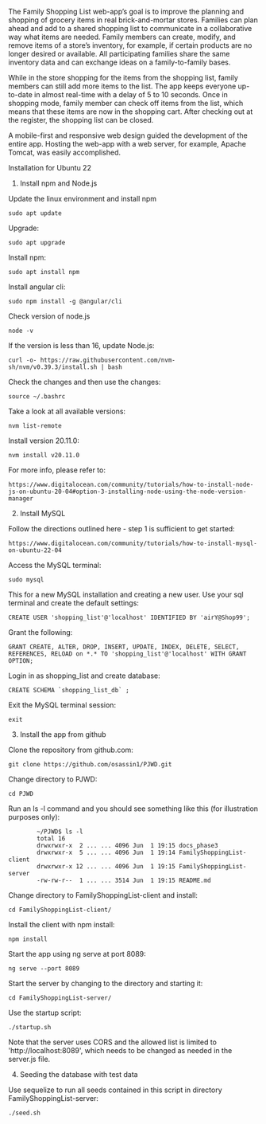 The Family Shopping List web-app’s goal is to improve the planning and shopping of grocery items in real brick-and-mortar stores. Families can plan ahead and add to a shared shopping list to communicate in a collaborative way what items are needed. Family members can create, modify, and remove items of a store’s inventory, for example, if certain products are no longer desired or available. All participating families share the same inventory data and can exchange ideas on a family-to-family bases.

While in the store shopping for the items from the shopping list, family members can still add more items to the list. The app keeps everyone up-to-date in almost real-time with a delay of 5 to 10 seconds. Once in shopping mode, family member can check off items from the list, which means that these items are now in the shopping cart. After checking out at the register, the shopping list can be closed.

A mobile-first and responsive web design guided the development of the entire app. Hosting the web-app with a web server, for example, Apache Tomcat, was easily accomplished.

Installation for Ubuntu 22

1. Install npm and Node.js

Update the linux environment and install npm

    sudo apt update

Upgrade: 

    sudo apt upgrade

Install npm:

    sudo apt install npm

Install angular cli:

    sudo npm install -g @angular/cli

Check version of node.js

    node -v

If the version is less than 16, update Node.js:
  
    curl -o- https://raw.githubusercontent.com/nvm-sh/nvm/v0.39.3/install.sh | bash

Check the changes and then use the changes:

    source ~/.bashrc

Take a look at all available versions:

    nvm list-remote

Install version 20.11.0:

    nvm install v20.11.0

For more info, please refer to:

    https://www.digitalocean.com/community/tutorials/how-to-install-node-js-on-ubuntu-20-04#option-3-installing-node-using-the-node-version-manager

2. Install MySQL

Follow the directions outlined here - step 1 is sufficient to get started:

    https://www.digitalocean.com/community/tutorials/how-to-install-mysql-on-ubuntu-22-04

Access the MySQL terminal:

    sudo mysql

This for a new MySQL installation and creating a new user. Use your sql terminal and create the default settings:

    CREATE USER 'shopping_list'@'localhost' IDENTIFIED BY 'airY@Shop99';

Grant the following:

    GRANT CREATE, ALTER, DROP, INSERT, UPDATE, INDEX, DELETE, SELECT, REFERENCES, RELOAD on *.* TO 'shopping_list'@'localhost' WITH GRANT OPTION;

Login in as shopping_list and create database:

    CREATE SCHEMA `shopping_list_db` ;

Exit the MySQL terminal session:

    exit

3. Install the app from github

Clone the repository from github.com:

    git clone https://github.com/osassin1/PJWD.git

Change directory to PJWD:

    cd PJWD

Run an ls -l command and you should see something like this (for illustration purposes only):

            ~/PJWD$ ls -l
            total 16
            drwxrwxr-x  2 ... ... 4096 Jun  1 19:15 docs_phase3
            drwxrwxr-x  5 ... ... 4096 Jun  1 19:14 FamilyShoppingList-client
            drwxrwxr-x 12 ... ... 4096 Jun  1 19:15 FamilyShoppingList-server
            -rw-rw-r--  1 ... ... 3514 Jun  1 19:15 README.md

Change directory to FamilyShoppingList-client and install:

    cd FamilyShoppingList-client/

Install the client with npm install:

    npm install

Start the app using ng serve at port 8089:

    ng serve --port 8089

Start the server by changing to the directory and starting it:

    cd FamilyShoppingList-server/

Use the startup script:

    ./startup.sh

Note that the server uses CORS and the allowed list is limited to 'http://localhost:8089', which needs to be changed as needed in the server.js file.

4. Seeding the database with test data

Use sequelize to run all seeds contained in this script in directory FamilyShoppingList-server:

    ./seed.sh






